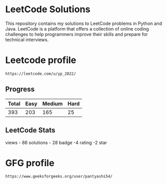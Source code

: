 
# LeetCode Solutions

This repository contains my solutions to LeetCode problems in Python and Java. LeetCode is a platform that offers a collection of online coding challenges to help programmers improve their skills and prepare for technical interviews.

# Leetcode profile
```
https://leetcode.com/u/yp_2022/
```
## Progress

| Total | Easy | Medium| Hard |
| ----- | ---- | ------| ---- |
| 393   | 203  | 165   |  25  |


## LeetCode Stats

views - 86
solutions - 28
badge -4
rating -2 star

# GFG profile
```
https://www.geeksforgeeks.org/user/pantyashi54/
```

